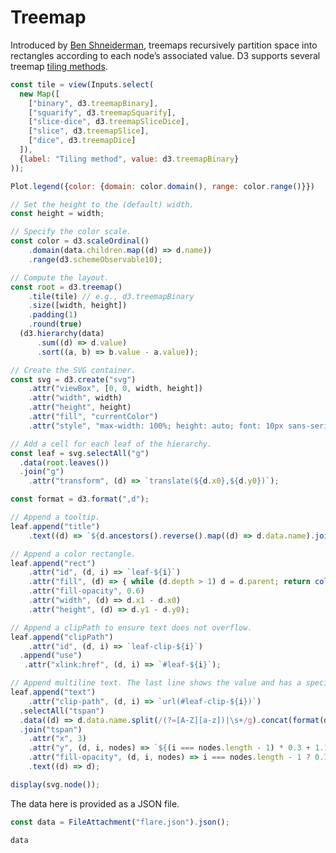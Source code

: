 # Treemap

Introduced by [Ben Shneiderman](http://www.cs.umd.edu/hcil/treemap-history/), treemaps recursively partition space into rectangles according to each node’s associated value. D3 supports several treemap [tiling methods](https://d3js.org/d3-hierarchy/treemap#treemap-tiling).

<!-- See also [nested](/@d3/nested-treemap), [zoomable](/@d3/zoomable-treemap) and [animated](/@d3/animated-treemap) treemaps, and the [bubble chart](/@d3/bubble-chart/2?intent=fork). If your data is flat, see the [treemap, CSV](https://observablehq.com/@d3/treemap-stratify?intent=fork) variant. -->

```js
const tile = view(Inputs.select(
  new Map([
    ["binary", d3.treemapBinary],
    ["squarify", d3.treemapSquarify],
    ["slice-dice", d3.treemapSliceDice],
    ["slice", d3.treemapSlice],
    ["dice", d3.treemapDice]
  ]),
  {label: "Tiling method", value: d3.treemapBinary}
));
```

```js
Plot.legend({color: {domain: color.domain(), range: color.range()}})
```

```js echo
// Set the height to the (default) width.
const height = width;

// Specify the color scale.
const color = d3.scaleOrdinal()
    .domain(data.children.map((d) => d.name))
    .range(d3.schemeObservable10);

// Compute the layout.
const root = d3.treemap()
    .tile(tile) // e.g., d3.treemapBinary
    .size([width, height])
    .padding(1)
    .round(true)
  (d3.hierarchy(data)
      .sum((d) => d.value)
      .sort((a, b) => b.value - a.value));

// Create the SVG container.
const svg = d3.create("svg")
    .attr("viewBox", [0, 0, width, height])
    .attr("width", width)
    .attr("height", height)
    .attr("fill", "currentColor")
    .attr("style", "max-width: 100%; height: auto; font: 10px sans-serif;");

// Add a cell for each leaf of the hierarchy.
const leaf = svg.selectAll("g")
  .data(root.leaves())
  .join("g")
    .attr("transform", (d) => `translate(${d.x0},${d.y0})`);

const format = d3.format(",d");

// Append a tooltip.
leaf.append("title")
    .text((d) => `${d.ancestors().reverse().map((d) => d.data.name).join(".")}\n${format(d.value)}`);

// Append a color rectangle.
leaf.append("rect")
    .attr("id", (d, i) => `leaf-${i}`)
    .attr("fill", (d) => { while (d.depth > 1) d = d.parent; return color(d.data.name); })
    .attr("fill-opacity", 0.6)
    .attr("width", (d) => d.x1 - d.x0)
    .attr("height", (d) => d.y1 - d.y0);

// Append a clipPath to ensure text does not overflow.
leaf.append("clipPath")
    .attr("id", (d, i) => `leaf-clip-${i}`)
  .append("use")
   .attr("xlink:href", (d, i) => `#leaf-${i}`);

// Append multiline text. The last line shows the value and has a specific formatting.
leaf.append("text")
    .attr("clip-path", (d, i) => `url(#leaf-clip-${i})`)
  .selectAll("tspan")
  .data((d) => d.data.name.split(/(?=[A-Z][a-z])|\s+/g).concat(format(d.value)))
  .join("tspan")
    .attr("x", 3)
    .attr("y", (d, i, nodes) => `${(i === nodes.length - 1) * 0.3 + 1.1 + i * 0.9}em`)
    .attr("fill-opacity", (d, i, nodes) => i === nodes.length - 1 ? 0.7 : null)
    .text((d) => d);

display(svg.node());
```

The data here is provided as a JSON file.

```js echo
const data = FileAttachment("flare.json").json();
```

```js echo
data
```
